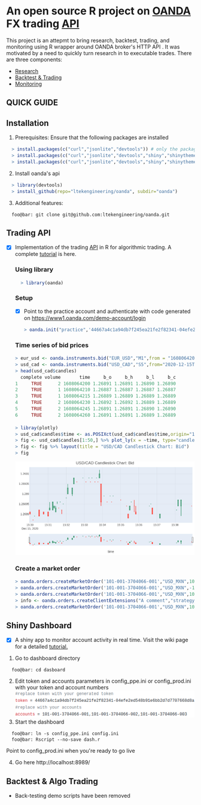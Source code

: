# An open source R project on [OANDA](https://www.oanda.com/us-en/) FX trading [API](https://developer.oanda.com/rest-live-v20/introduction/)
This project is an attepmt to bring research, backtest, trading, and monitoring using R wrapper around OANDA broker's HTTP API . It was motivated by a need to quickly turn research in to executable trades. There are three components:
- [Research](https://github.com/thelawrencekhan/oanda/blob/main/README.md#trading-api)
- [Backtest & Trading](https://github.com/thelawrencekhan/oanda/blob/main/README.md#backtest--algo-trading)
- [Monitoring](https://github.com/thelawrencekhan/oanda/blob/main/README.md#shiny-dashboard)

## QUICK GUIDE
## Installation
1. Prerequisites: Ensure that the following packages are installed
  ``` R
    > install.packages(c("curl","jsonlite","devtools")) # only the package
    > install.packages(c("curl","jsonlite","devtools","shiny","shinythemes","ini")) # package + dashboard
    > install.packages(c("curl","jsonlite","devtools","shiny","shinythemes","ini","zoo")) #package + dashboard + demo backtest & toy algo trading
  ```
2. Install oanda's api
  ``` R
    > library(devtools)
    > install_github(repo="ltekengineering/oanda", subdir="oanda")
  ```
3. Additional features:
  ``` console
    foo@bar: git clone git@github.com:ltekengineering/oanda.git    
  ```

## Trading API
- [x] Implementation of the trading [API](http://developer.oanda.com/rest-live-v20/introduction/) in R for algorithmic trading. A complete [tutorial](https://github.com/ltekengineering/oanda/wiki/D.-Trading-Api-Tutorial) is here.
  ### Using library  
  ``` R
    > library(oanda)    
  ```
  ### Setup
  - [x] Point to the practice account and authenticate with code generated on https://www1.oanda.com/demo-account/login
    ``` R
    > oanda.init("practice",'44667a4c1a94db7f245ea21fe2f82341-04efe2ed548b91e6bb2d7d7707668d8a')
    ```
  ### Time series of bid prices
  ``` R
  > eur_usd <- oanda.instruments.bid("EUR_USD","M1",from = "1608064200") #2020-12-15 03:30 PM
  > usd_cad <- oanda.instruments.bid("USD_CAD","S5",from="2020-12-15T15:30:00") #with a resolution of 5 seconds
  > head(usd_cad$candles)
    complete volume       time     b_o     b_h     b_l     b_c
  1     TRUE      2 1608064200 1.26891 1.26891 1.26890 1.26890
  2     TRUE      1 1608064210 1.26887 1.26887 1.26887 1.26887
  3     TRUE      1 1608064215 1.26889 1.26889 1.26889 1.26889
  4     TRUE      2 1608064230 1.26892 1.26892 1.26889 1.26889
  5     TRUE      2 1608064245 1.26891 1.26891 1.26890 1.26890
  6     TRUE      2 1608064260 1.26891 1.26891 1.26889 1.26889

  > libray(plotly)
  > usd_cad$candles$time <- as.POSIXct(usd_cad$candles$time,origin="1970-01-01")
  > fig <- usd_cad$candles[1:50,] %>% plot_ly(x = ~time, type="candlestick",open = ~b_o, close = ~b_c, high = ~b_h, low = ~b_l) 
  > fig <- fig %>% layout(title = "USD/CAD Candlestick Chart: Bid")
  > fig
  ```
  ![Bid candlestick](https://github.com/ltekengineering/oanda/blob/main/media/bid.png)

  ### Create a market order
  ```R
  > oanda.orders.createMarketOrder('101-001-3704066-001',"USD_MXN",10000) #long 10000 USD/MXN
  > oanda.orders.createMarketOrder('101-001-3704066-001',"USD_MXN",-10000) #short 10000 USD/MXN
  > oanda.orders.createMarketOrder('101-001-3704066-001',"USD_MXN",10000,priceBound=19.86263) #worst pirce of 19.86263 else kill the order
  > info <- oanda.orders.createClientExtensions("A comment","strategy_9","my_order_10000")
  > oanda.orders.createMarketOrder('101-001-3704066-001',"USD_MXN",10000,priceBound=19.86263, info)  #add customization
  ```       

## Shiny Dashboard  
- [x] A shiny app to monitor account activity in real time. Visit the wiki page for a detailed [tutorial.](https://github.com/ltekengineering/oanda/wiki/C.-Dashboard)  

1. Go to dashboard directory
``` console
  foo@bar: cd dasboard
```
2. Edit token and accounts parameters in config_ppe.ini or config_prod.ini with your token and account numbers
    ![Ini file](https://github.com/ltekengineering/oanda/blob/main/media/key.png)
3. Start the dashboard
``` console
  foo@bar: ln -s config_ppe.ini config.ini 
  foo@bar: Rscript --no-save dash.r        
```
Point to config_prod.ini when you're ready to go live

4. Go here http://localhost:8989/

## Backtest & Algo Trading  
- Back-testing demo scripts have been removed